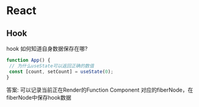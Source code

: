 # React

## Hook

hook 如何知道自身数据保存在哪?

```jsx
function App() {
 // 为什么useState可以返回正确的数值
 const [count, setCount] = useState(0);
}
```

答案: 可以记录当前正在Render的Function Component 对应的fiberNode，在fiberNode中保存hook数据
